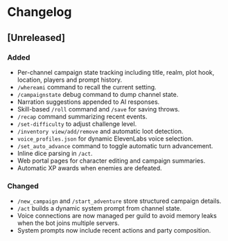 # Changelog

## [Unreleased]
### Added
- Per-channel campaign state tracking including title, realm, plot hook, location, players and prompt history.
- `/whereami` command to recall the current setting.
- `/campaignstate` debug command to dump channel state.
- Narration suggestions appended to AI responses.
- Skill-based `/roll` command and `/save` for saving throws.
- `/recap` command summarizing recent events.
- `/set-difficulty` to adjust challenge level.
- `/inventory view/add/remove` and automatic loot detection.
- `voice_profiles.json` for dynamic ElevenLabs voice selection.
- `/set_auto_advance` command to toggle automatic turn advancement.
- Inline dice parsing in `/act`.
- Web portal pages for character editing and campaign summaries.
- Automatic XP awards when enemies are defeated.

### Changed
- `/new_campaign` and `/start_adventure` store structured campaign details.
- `/act` builds a dynamic system prompt from channel state.
- Voice connections are now managed per guild to avoid memory leaks when the bot joins multiple servers.
- System prompts now include recent actions and party composition.

